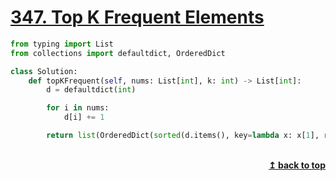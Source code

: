 # [347. Top K Frequent Elements](https://leetcode.com/problems/top-k-frequent-elements/)

```python
from typing import List
from collections import defaultdict, OrderedDict

class Solution:
    def topKFrequent(self, nums: List[int], k: int) -> List[int]:
        d = defaultdict(int)

        for i in nums:
            d[i] += 1

        return list(OrderedDict(sorted(d.items(), key=lambda x: x[1], reverse=True)[:k]).keys())
```



<br/>
<div align="right">
    <b><a href="#top">↥ back to top</a></b>
</div>
<br/>
